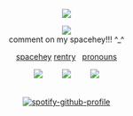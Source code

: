 <div id="header" align="center">

  ![](https://komarev.com/ghpvc/?username=yurenagara&label=⠀⠀⠀♡⠀⠀⠀&style=plastic&color=de73a2) </div>


<div id="header" align="center">
  
  <img src="https://i.postimg.cc/gkxNGGxk/Mw-Ie-Spa52-Ax-h7-AZU164-OHZZrl-Al-CO71kfk-G9mj8-Q-Photoroom-1-Photoroom-1.png">
<div id="header" align="center">
  comment on my spacehey!!! ^_^
</div>
  
<div id="header" align="center">
  
 [spacehey]([https://angelic.atabook.org/](https://spacehey.com/tartaglialover))‎‎ ‎ ‎  ‎[rentry](https://rentry.co/-sense)‎ ‎ ‎ ‎[pronouns](https://pronouns.cc/@angelbeat) 
</div>

 <div id="header" align="center"> 
<img src="https://xyz.crd.co/assets/images/gallery12/e4d6c30f.gif?v=3263a73c"> ‎ ‎  ‎ ‎‎ ‎ ‎‎  ‎ ‎ <img src="https://graphic.neocities.org/computer_3.gif">‎ ‎  ‎ ‎  ‎ ‎ ‎  ‎ ‎ <img src="https://wilardo.crd.co/assets/images/gallery14/dda84c92.gif?v=c0a0770b">
  <div id="header" align="center">
   ⠀
⠀
 
[![spotify-github-profile](https://spotify-github-profile.kittinanx.com/api/view?uid=ld5hftzj7if8qbcymrsdzvy8n&cover_image=true&theme=natemoo-re&show_offline=false&background_color=121212&interchange=false&bar_color=f27dbc&bar_color_cover=false)](https://github.com/kittinan/spotify-github-profile)
